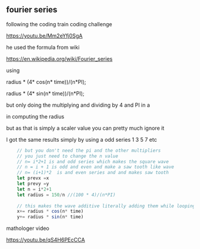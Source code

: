 ## fourier series

following the coding train coding challenge

https://youtu.be/Mm2eYfj0SgA


he used the formula from wiki

https://en.wikipedia.org/wiki/Fourier_series

using

radius * (4* cos(n* time))/(n*PI);

radius * (4* sin(n* time))/(n*PI);

but only doing the multiplying and dividing by 4 and PI in a 

in computing the radius

but as that is simply a scaler value you can pretty much ignore it

I got the same results simply by using a odd series 1 3 5 7 etc

```javascript
    // but you don't need the pi and the other multipliers
    // you just need to change the n value
    // n= i*2+1 is and odd series which makes the square wave
    // n = i + 1 is odd and even and make a saw tooth like wave
    // n= (i+1)*2  is and even series and and makes saw tooth
    let prevx =x
    let prevy =y
    let n = i*2+1
    let radius = 150/n //(100 * 4)/(n*PI)
     
    // this makes the wave additive literally adding them while looping i times
    x+= radius * cos(n* time)
    y+= radius * sin(n* time)


```

mathologer video

https://youtu.be/qS4H6PEcCCA